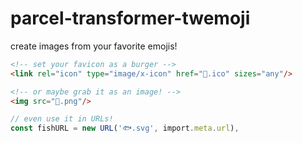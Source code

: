 # parcel-transformer-twemoji

create images from your favorite emojis!

```html
<!-- set your favicon as a burger -->
<link rel="icon" type="image/x-icon" href="🍔.ico" sizes="any"/>

<!-- or maybe grab it as an image! -->
<img src="🚀.png"/>
```

```ts
// even use it in URLs!
const fishURL = new URL('🐟.svg', import.meta.url),
```
